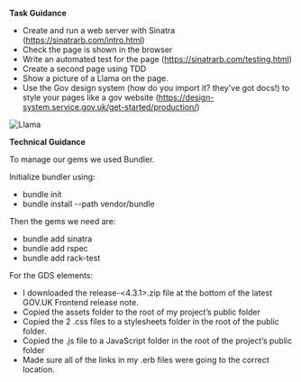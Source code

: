 **Task Guidance**
 - Create and run a web server with Sinatra (https://sinatrarb.com/intro.html)
 - Check the page is shown in the browser
 - Write an automated test for the page (https://sinatrarb.com/testing.html)
 - Create a second page using TDD
 - Show a picture of a Llama on the page. 
 - Use the Gov design system (how do you import it? they've got docs!) to style your pages like a gov website
 (https://design-system.service.gov.uk/get-started/production/)


![Llama](https://birdsofpreycentre.co.uk/wp-content/uploads/2021/05/PHOTO-2021-05-04-14-10-14-1.jpg)

**Technical Guidance**

To manage our gems we used Bundler.

Initialize bundler using:
 - bundle init
 - bundle install --path vendor/bundle

Then the gems we need are:
 - bundle add sinatra
 - bundle add rspec
 - bundle add rack-test

 For the GDS elements:
 - I downloaded the release-<4.3.1>.zip file at the bottom of the latest GOV.UK Frontend release note.
 - Copied the assets folder to the root of my project’s public folder
 - Copied the 2 .css files to a stylesheets folder in the root of the public folder.
 - Copied the .js file to a JavaScript folder in the root of the project’s public folder
 - Made sure all of the links in my .erb files were going to the correct location.

